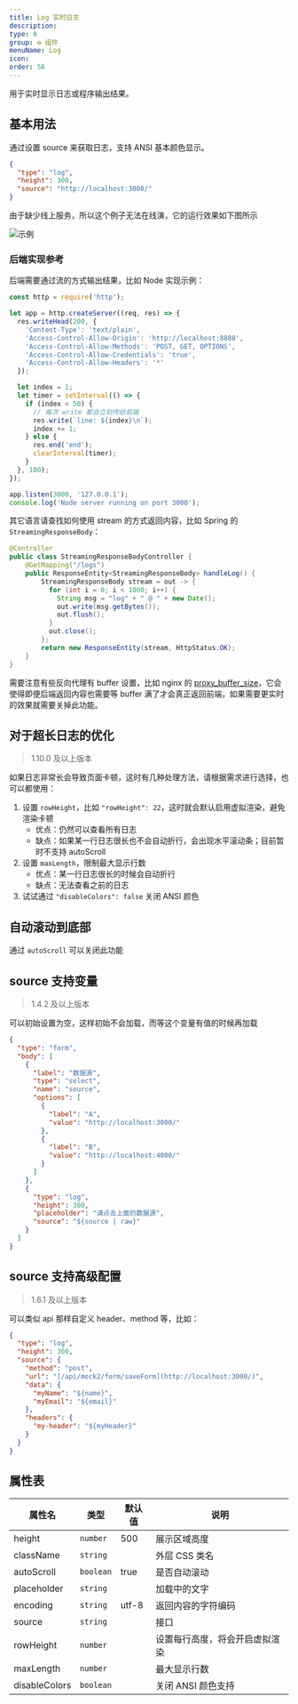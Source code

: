 ```yaml
---
title: Log 实时日志
description:
type: 0
group: ⚙ 组件
menuName: Log
icon:
order: 56
---
```


用于实时显示日志或程序输出结果。

## 基本用法

通过设置 source 来获取日志，支持 ANSI 基本颜色显示。

```json
{
  "type": "log",
  "height": 300,
  "source": "http://localhost:3000/"
}
```

由于缺少线上服务，所以这个例子无法在线演，它的运行效果如下图所示

![示例](https://suda.cdn.bcebos.com/images%2Famis%2Flog.gif)

### 后端实现参考

后端需要通过流的方式输出结果，比如 Node 实现示例：

```javascript
const http = require('http');

let app = http.createServer((req, res) => {
  res.writeHead(200, {
    'Content-Type': 'text/plain',
    'Access-Control-Allow-Origin': 'http://localhost:8888',
    'Access-Control-Allow-Methods': 'POST, GET, OPTIONS',
    'Access-Control-Allow-Credentials': 'true',
    'Access-Control-Allow-Headers': '*'
  });

  let index = 1;
  let timer = setInterval(() => {
    if (index < 50) {
      // 每次 write 都会立刻传给前端
      res.write(`line: ${index}\n`);
      index += 1;
    } else {
      res.end('end');
      clearInterval(timer);
    }
  }, 100);
});

app.listen(3000, '127.0.0.1');
console.log('Node server running on port 3000');
```

其它语言请查找如何使用 stream 的方式返回内容，比如 Spring 的 `StreamingResponseBody`：

```java
@Controller
public class StreamingResponseBodyController {
    @GetMapping("/logs")
    public ResponseEntity<StreamingResponseBody> handleLog() {
        StreamingResponseBody stream = out -> {
          for (int i = 0; i < 1000; i++) {
            String msg = "log" + " @ " + new Date();
            out.write(msg.getBytes());
            out.flush();
          }
          out.close();
        };
        return new ResponseEntity(stream, HttpStatus.OK);
    }
}
```

需要注意有些反向代理有 buffer 设置，比如 nginx 的 [proxy_buffer_size](https://nginx.org/en/docs/http/ngx_http_proxy_module.html#proxy_buffer_size)，它会使得即便后端返回内容也需要等 buffer 满了才会真正返回前端，如果需要更实时的效果就需要关掉此功能。

## 对于超长日志的优化

> 1.10.0 及以上版本

如果日志非常长会导致页面卡顿，这时有几种处理方法，请根据需求进行选择，也可以都使用：

1. 设置 `rowHeight`，比如 `"rowHeight": 22`，这时就会默认启用虚拟渲染，避免渲染卡顿
   - 优点：仍然可以查看所有日志
   - 缺点：如果某一行日志很长也不会自动折行，会出现水平滚动条；目前暂时不支持 autoScroll
2. 设置 `maxLength`，限制最大显示行数
   - 优点：某一行日志很长的时候会自动折行
   - 缺点：无法查看之前的日志
3. 试试通过 `"disableColors": false` 关闭 ANSI 颜色

## 自动滚动到底部

通过 `autoScroll` 可以关闭此功能

## source 支持变量

> 1.4.2 及以上版本

可以初始设置为空，这样初始不会加载，而等这个变量有值的时候再加载

```json
{
  "type": "form",
  "body": [
    {
      "label": "数据源",
      "type": "select",
      "name": "source",
      "options": [
        {
          "label": "A",
          "value": "http://localhost:3000/"
        },
        {
          "label": "B",
          "value": "http://localhost:4000/"
        }
      ]
    },
    {
      "type": "log",
      "height": 300,
      "placeholder": "请点击上面的数据源",
      "source": "${source | raw}"
    }
  ]
}
```

## source 支持高级配置

> 1.6.1 及以上版本

可以类似 api 那样自定义 header、method 等，比如：

```json
{
  "type": "log",
  "height": 300,
  "source": {
    "method": "post",
    "url": "[/api/mock2/form/saveForm](http://localhost:3000/)",
    "data": {
      "myName": "${name}",
      "myEmail": "${email}"
    },
    "headers": {
      "my-header": "${myHeader}"
    }
  }
}
```

## 属性表

| 属性名        | 类型      | 默认值 | 说明                           |
| ------------- | --------- | ------ | ------------------------------ |
| height        | `number`  | 500    | 展示区域高度                   |
| className     | `string`  |        | 外层 CSS 类名                  |
| autoScroll    | `boolean` | true   | 是否自动滚动                   |
| placeholder   | `string`  |        | 加载中的文字                   |
| encoding      | `string`  | utf-8  | 返回内容的字符编码             |
| source        | `string`  |        | 接口                           |
| rowHeight     | `number`  |        | 设置每行高度，将会开启虚拟渲染 |
| maxLength     | `number`  |        | 最大显示行数                   |
| disableColors | `boolean` |        | 关闭 ANSI 颜色支持             |
